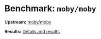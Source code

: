 # Benchmark: `moby/moby`

**Upstream:** [moby/moby](https://github.com/moby/moby)

**Results:** [Details and results](https://depot.dev/benchmark/moby)
